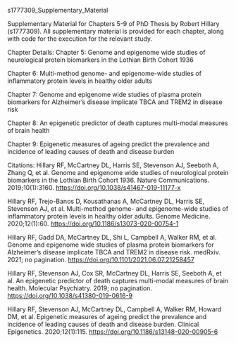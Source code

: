 s1777309_Supplementary_Material

Supplementary Material for Chapters 5-9 of PhD Thesis by Robert Hillary (s1777309). All supplementary material is provided for each chapter, along with code for the execution for the relevant study.

Chapter Details:
Chapter 5: Genome and epigenome wide studies of neurological protein biomarkers in the Lothian Birth Cohort 1936

Chapter 6: Multi-method genome- and epigenome-wide studies of inflammatory protein levels in healthy older adults

Chapter 7: Genome and epigenome wide studies of plasma protein biomarkers for Alzheimer’s disease implicate TBCA and TREM2 in disease risk

Chapter 8: An epigenetic predictor of death captures multi-modal measures of brain health

Chapter 9: Epigenetic measures of ageing predict the prevalence and incidence of leading causes of death and disease burden


Citations: 
Hillary RF, McCartney DL, Harris SE, Stevenson AJ, Seeboth A, Zhang Q, et al. Genome and epigenome wide studies of neurological protein biomarkers in the Lothian Birth Cohort 1936. Nature Communications. 2019;10(1):3160. https://doi.org/10.1038/s41467-019-11177-x

Hillary RF, Trejo-Banos D, Kousathanas A, McCartney DL, Harris SE, Stevenson AJ, et al. Multi-method genome- and epigenome-wide studies of inflammatory protein levels in healthy older adults. Genome Medicine. 2020;12(1):60. https://doi.org/10.1186/s13073-020-00754-1 

Hillary RF, Gadd DA, McCartney DL, Shi L, Campbell A, Walker RM, et al. Genome and epigenome wide studies of plasma protein biomarkers for Alzheimer’s disease implicate TBCA and TREM2 in disease risk. medRxiv. 2021; no pagination. https://doi.org/10.1101/2021.06.07.21258457

Hillary RF, Stevenson AJ, Cox SR, McCartney DL, Harris SE, Seeboth A, et al. An epigenetic predictor of death captures multi-modal measures of brain health. Molecular Psychiatry. 2019; no pagination. https://doi.org/10.1038/s41380-019-0616-9

Hillary RF, Stevenson AJ, McCartney DL, Campbell A, Walker RM, Howard DM, et al. Epigenetic measures of ageing predict the prevalence and incidence of leading causes of death and disease burden. Clinical Epigenetics. 2020;12(1):115. https://doi.org/10.1186/s13148-020-00905-6



